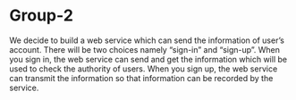# Group-2
We decide to build a web service which can send the information of user’s account. There will be two choices namely “sign-in” and “sign-up”. When you sign in, the web service can send and get the information which will be used to check the authority of users. When you sign up, the web service can transmit the information so that information can be recorded by the service. 
